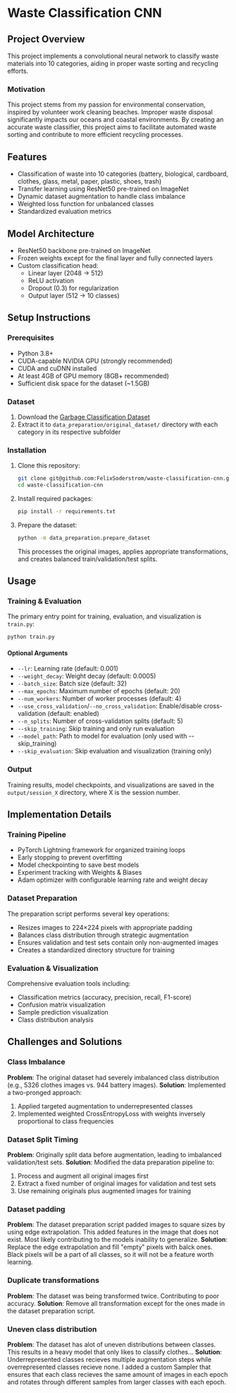 # Waste Classification CNN

## Project Overview
This project implements a convolutional neural network to classify waste materials into 10 categories, aiding in proper waste sorting and recycling efforts.

### Motivation
This project stems from my passion for environmental conservation, inspired by volunteer work cleaning beaches. Improper waste disposal significantly impacts our oceans and coastal environments. By creating an accurate waste classifier, this project aims to facilitate automated waste sorting and contribute to more efficient recycling processes.

## Features
- Classification of waste into 10 categories (battery, biological, cardboard, clothes, glass, metal, paper, plastic, shoes, trash)
- Transfer learning using ResNet50 pre-trained on ImageNet
- Dynamic dataset augmentation to handle class imbalance
- Weighted loss function for unbalanced classes
- Standardized evaluation metrics

## Model Architecture
- ResNet50 backbone pre-trained on ImageNet
- Frozen weights except for the final layer and fully connected layers
- Custom classification head:
  - Linear layer (2048 → 512)
  - ReLU activation
  - Dropout (0.3) for regularization
  - Output layer (512 → 10 classes)

## Setup Instructions

### Prerequisites
- Python 3.8+
- CUDA-capable NVIDIA GPU (strongly recommended)
- CUDA and cuDNN installed
- At least 4GB of GPU memory (8GB+ recommended)
- Sufficient disk space for the dataset (~1.5GB)

### Dataset
1. Download the [Garbage Classification Dataset](https://www.kaggle.com/datasets/sumn2u/garbage-classification-v2)
2. Extract it to `data_preparation/original_dataset/` directory with each category in its respective subfolder

### Installation
1. Clone this repository:
   ```bash
   git clone git@github.com:FelixSoderstrom/waste-classification-cnn.git
   cd waste-classification-cnn
   ```

2. Install required packages:
   ```bash
   pip install -r requirements.txt
   ```

3. Prepare the dataset:
   ```bash
   python -m data_preparation.prepare_dataset
   ```
   This processes the original images, applies appropriate transformations, and creates balanced train/validation/test splits.

## Usage

### Training & Evaluation
The primary entry point for training, evaluation, and visualization is `train.py`:

```bash
python train.py
```

#### Optional Arguments
- `--lr`: Learning rate (default: 0.001)
- `--weight_decay`: Weight decay (default: 0.0005)
- `--batch_size`: Batch size (default: 32)
- `--max_epochs`: Maximum number of epochs (default: 20)
- `--num_workers`: Number of worker processes (default: 4)
- `--use_cross_validation`/`--no_cross_validation`: Enable/disable cross-validation (default: enabled)
- `--n_splits`: Number of cross-validation splits (default: 5)
- `--skip_training`: Skip training and only run evaluation
- `--model_path`: Path to model for evaluation (only used with --skip_training)
- `--skip_evaluation`: Skip evaluation and visualization (training only)

### Output
Training results, model checkpoints, and visualizations are saved in the `output/session_X` directory, where X is the session number.

## Implementation Details

### Training Pipeline
- PyTorch Lightning framework for organized training loops
- Early stopping to prevent overfitting
- Model checkpointing to save best models
- Experiment tracking with Weights & Biases
- Adam optimizer with configurable learning rate and weight decay

### Dataset Preparation
The preparation script performs several key operations:
- Resizes images to 224×224 pixels with appropriate padding
- Balances class distribution through strategic augmentation
- Ensures validation and test sets contain only non-augmented images
- Creates a standardized directory structure for training

### Evaluation & Visualization
Comprehensive evaluation tools including:
- Classification metrics (accuracy, precision, recall, F1-score)
- Confusion matrix visualization
- Sample prediction visualization
- Class distribution analysis

## Challenges and Solutions

### Class Imbalance
**Problem**: The original dataset had severely imbalanced class distribution (e.g., 5326 clothes images vs. 944 battery images).
**Solution**: Implemented a two-pronged approach:
1. Applied targeted augmentation to underrepresented classes
2. Implemented weighted CrossEntropyLoss with weights inversely proportional to class frequencies

### Dataset Split Timing
**Problem**: Originally split data before augmentation, leading to imbalanced validation/test sets.
**Solution**: Modified the data preparation pipeline to:
1. Process and augment all original images first
2. Extract a fixed number of original images for validation and test sets
3. Use remaining originals plus augmented images for training


### Dataset padding
**Problem**: The dataset preparation script padded images to square sizes by using edge extrapolation. This added features in the image that does not exist. Most likely contributing to the models inability to generalize.
**Solution**: Replace the edge extrapolation and fill "empty" pixels with balck ones. Black pixels will be a part of all classes, so it will not be a feature worth learning.


### Duplicate transformations
**Problem**: The dataset was being transformed twice. Contributing to poor accuracy.
**Solution**: Remove all transformation except for the ones made in the dataset preparation script.


### Uneven class distribution
**Problem**: The dataset has alot of uneven distributions between classes. This results in a heavy model that only likes to classify clothes...
**Solution**: Underrepresented classes recieves multiple augmentation steps while overrepresented classes recieve none.
I added a custom Sampler that ensures that each class recieves the same amount of images in each epoch and rotates through different samples from larger classes with each epoch.


